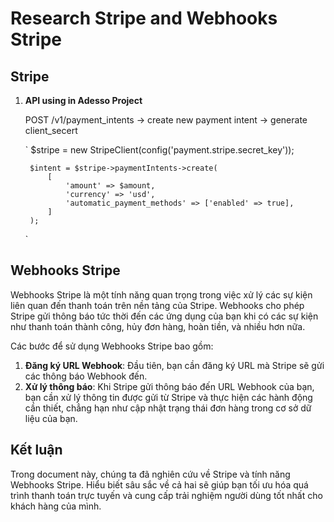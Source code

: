 # Research Stripe and Webhooks Stripe

## Stripe
  
1. **API using in Adesso Project**
   
   POST /v1/payment_intents -> create new payment intent -> generate client_secert
   
   `
   $stripe = new StripeClient(config('payment.stripe.secret_key'));

        $intent = $stripe->paymentIntents->create(
            [
                'amount' => $amount,
                'currency' => 'usd',
                'automatic_payment_methods' => ['enabled' => true],
            ]
        );
   `

## Webhooks Stripe

Webhooks Stripe là một tính năng quan trọng trong việc xử lý các sự kiện liên quan đến thanh toán trên nền tảng của Stripe. Webhooks cho phép Stripe gửi thông báo tức thời đến các ứng dụng của bạn khi có các sự kiện như thanh toán thành công, hủy đơn hàng, hoàn tiền, và nhiều hơn nữa.

Các bước để sử dụng Webhooks Stripe bao gồm:

1. **Đăng ký URL Webhook**: Đầu tiên, bạn cần đăng ký URL mà Stripe sẽ gửi các thông báo Webhook đến.
2. **Xử lý thông báo**: Khi Stripe gửi thông báo đến URL Webhook của bạn, bạn cần xử lý thông tin được gửi từ Stripe và thực hiện các hành động cần thiết, chẳng hạn như cập nhật trạng thái đơn hàng trong cơ sở dữ liệu của bạn.

## Kết luận

Trong document này, chúng ta đã nghiên cứu về Stripe và tính năng Webhooks Stripe. Hiểu biết sâu sắc về cả hai sẽ giúp bạn tối ưu hóa quá trình thanh toán trực tuyến và cung cấp trải nghiệm người dùng tốt nhất cho khách hàng của mình.
